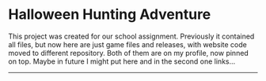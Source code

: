 # Halloween Hunting Adventure
This project was created for our school assignment. Previously it contained all files, but now here are just game files and releases, with website code moved to different repository. Both of them are on my profile, now pinned on top.
Maybe in future I might put here and in the second one links...
<hr>

